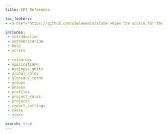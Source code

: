 ```yaml
---
title: API Reference

toc_footers:
- <a href='https://github.com/sdelements/slate'>View the source for these docs on Github</a>

includes:
 - introduction
 - authentication
 - help
 - errors
 
 - resources
 - applications
 - business_units
 - global_roles
 - glossary_terms
 - groups
 - phases
 - profiles
 - project_roles
 - projects
 - report_settings
 - tasks
 - users

search: true
---
```

